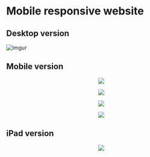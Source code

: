 # Mobile responsive website #


## Desktop version

![Imgur](https://i.imgur.com/RW3aywD.png)

## Mobile version

<!-- * ![Imgur](https://i.imgur.com/W7OGbpA.png?1)

* ![Imgur](https://i.imgur.com/lUT5aKI.png?1)

* ![Imgur](https://i.imgur.com/dajWDcD.png?1) -->

<p align="center">
  <img src="https://media.giphy.com/media/W1eYK8w5XPOlKohm4I/giphy.gif">
</p>
<p align="center">
  <img src="https://media.giphy.com/media/jqftCxMnjK1T7G8Gyr/source.gif">
</p>
<p align="center">
  <img src="https://i.imgur.com/W7OGbpA.png?1">
</p>
<p align="center">
    <img src="https://i.imgur.com/lUT5aKI.png?1">
</p>
<!-- <p align="center">
    <img src="https://i.imgur.com/dajWDcD.png?1">
</p> -->

## iPad version 

<p align="center">
  <img src="https://i.imgur.com/cdOprhV.png?1">
</p>
